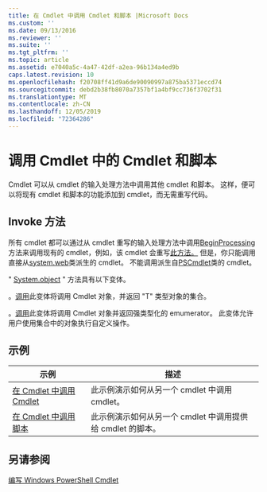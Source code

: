 ```yaml
---
title: 在 Cmdlet 中调用 Cmdlet 和脚本 |Microsoft Docs
ms.custom: ''
ms.date: 09/13/2016
ms.reviewer: ''
ms.suite: ''
ms.tgt_pltfrm: ''
ms.topic: article
ms.assetid: e7040a5c-4a47-42df-a2ea-96b134a4ed9b
caps.latest.revision: 10
ms.openlocfilehash: f20708ff41d9a6de90090997a875ba5371eccd74
ms.sourcegitcommit: debd2b38fb8070a7357bf1a4bf9cc736f3702f31
ms.translationtype: MT
ms.contentlocale: zh-CN
ms.lasthandoff: 12/05/2019
ms.locfileid: "72364286"
---
```

# <a name="invoking-cmdlets-and-scripts-within-a-cmdlet"></a>调用 Cmdlet 中的 Cmdlet 和脚本

Cmdlet 可以从 cmdlet 的输入处理方法中调用其他 cmdlet 和脚本。 这样，便可以将现有 cmdlet 和脚本的功能添加到 cmdlet，而无需重写代码。

## <a name="the-invoke-method"></a>Invoke 方法

所有 cmdlet 都可以通过从 cmdlet 重写的输入处理方法中调用[BeginProcessing](/dotnet/api/System.Management.Automation.Cmdlet.BeginProcessing)方法来调用现有的 cmdlet，例如，该 cmdlet 会重写[此方法。](/dotnet/api/System.Management.Automation.Cmdlet.Invoke) 但是，你只能调用直接从[system.web](/dotnet/api/System.Management.Automation.Cmdlet)类派生的 cmdlet。 不能调用派生自[PSCmdlet](/dotnet/api/System.Management.Automation.PSCmdlet)类的 cmdlet。

" [System.object](/dotnet/api/System.Management.Automation.Cmdlet.Invoke) " 方法具有以下变体。

。[调用](/dotnet/api/System.Management.Automation.Cmdlet.Invoke)此变体将调用 Cmdlet 对象，并返回 "T" 类型对象的集合。

。[调用](/dotnet/api/System.Management.Automation.Cmdlet.Invoke)此变体将调用 Cmdlet 对象并返回强类型化的 emumerator。 此变体允许用户使用集合中的对象执行自定义操作。

## <a name="examples"></a>示例

|示例|描述|
|-------------|-----------------|
|[在 Cmdlet 中调用 Cmdlet](./how-to-invoke-a-cmdlet-from-within-a-cmdlet.md)|此示例演示如何从另一个 cmdlet 中调用 cmdlet。|
|[在 Cmdlet 中调用脚本](./how-to-invoke-scripts-within-a-cmdlet.md)|此示例演示如何从另一个 cmdlet 中调用提供给 cmdlet 的脚本。|

## <a name="see-also"></a>另请参阅

[编写 Windows PowerShell Cmdlet](./writing-a-windows-powershell-cmdlet.md)
